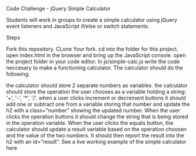 Code Challenge - jQuery Simple Calculator

Students will work in groups to create a simple calculator using jQuery event listeners and JavaScript if/else or switch statements.

Steps

Fork this repository.
CLone Your fork.
cd into the folder for this project.
open index.html in the browser and bring up the JavaScript console.
open the project folder in your code editor.
In js/simple-calc.js write the code neccesary to make a functioning calculator.
The calculator should do the following:

the calculator should store 2 separate numbers as variables.
the calculator should store the operation the user chooses as a variable holding a string: '+', '-', '*', '/'.
when a user clicks increment or decrement buttons it should add one or subtract one from a variable storing that number and update the h2 with a class="number" showing the updated number.
When the user clicks the operation buttons it should change the string that is being stored in the operation variable.
When the user clicks the equals button, the calculator should update a result variable based on the operation choosen and the value of the two numbers. It should then report the result into the h2 with an id="result".
See a live working example of the simple calculator here
